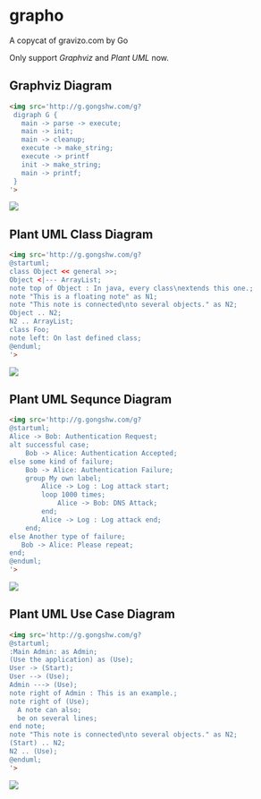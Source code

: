 # grapho
A copycat of gravizo.com by Go

Only support *Graphviz* and *Plant UML* now.

## Graphviz Diagram

```html
<img src='http://g.gongshw.com/g?
 digraph G {
   main -> parse -> execute;
   main -> init;
   main -> cleanup;
   execute -> make_string;
   execute -> printf
   init -> make_string;
   main -> printf;
 }
'>
```

<img src='http://g.gongshw.com/g?%20%20digraph%20G%20{%20%20%20%20main%20-%3E%20parse%20-%3E%20execute;%20%20%20%20main%20-%3E%20init;%20%20%20%20main%20-%3E%20cleanup;%20%20%20%20execute%20-%3E%20make_string;%20%20%20%20execute%20-%3E%20printf%20%20%20%20init%20-%3E%20make_string;%20%20%20%20main%20-%3E%20printf;%20%20}'>

## Plant UML Class Diagram

```html
<img src='http://g.gongshw.com/g?
@startuml;
class Object << general >>;
Object <|--- ArrayList;
note top of Object : In java, every class\nextends this one.;
note "This is a floating note" as N1;
note "This note is connected\nto several objects." as N2;
Object .. N2;
N2 .. ArrayList;
class Foo;
note left: On last defined class;
@enduml;
'>
```

<img src='http://g.gongshw.com/g?%20@startuml;%20class%20Object%20%3C%3C%20general%20%3E%3E;%20Object%20%3C|---%20ArrayList;%20note%20top%20of%20Object%20:%20In%20java,%20every%20class\nextends%20this%20one.;%20note%20%22This%20is%20a%20floating%20note%22%20as%20N1;%20note%20%22This%20note%20is%20connected\nto%20several%20objects.%22%20as%20N2;%20Object%20..%20N2;%20N2%20..%20ArrayList;%20class%20Foo;%20note%20left:%20On%20last%20defined%20class;%20@enduml;'>


## Plant UML Sequnce Diagram

```html
<img src='http://g.gongshw.com/g?
@startuml;
Alice -> Bob: Authentication Request;
alt successful case;
    Bob -> Alice: Authentication Accepted;
else some kind of failure;
    Bob -> Alice: Authentication Failure;
    group My own label;
    	Alice -> Log : Log attack start;
        loop 1000 times;
            Alice -> Bob: DNS Attack;
        end;
    	Alice -> Log : Log attack end;
    end;
else Another type of failure;
   Bob -> Alice: Please repeat;
end;
@enduml;
'>
```

<img src='http://g.gongshw.com/g?%20@startuml;%20Alice%20-%3E%20Bob:%20Authentication%20Request;%20alt%20successful%20case;%20Bob%20-%3E%20Alice:%20Authentication%20Accepted;%20else%20some%20kind%20of%20failure;%20Bob%20-%3E%20Alice:%20Authentication%20Failure;%20group%20My%20own%20label;%20Alice%20-%3E%20Log%20:%20Log%20attack%20start;%20loop%201000%20times;%20Alice%20-%3E%20Bob:%20DNS%20Attack;%20end;%20Alice%20-%3E%20Log%20:%20Log%20attack%20end;%20end;%20else%20Another%20type%20of%20failure;%20Bob%20-%3E%20Alice:%20Please%20repeat;%20end;%20@enduml;}'>


## Plant UML Use Case Diagram

```html
<img src='http://g.gongshw.com/g?
@startuml;
:Main Admin: as Admin;
(Use the application) as (Use);
User -> (Start);
User --> (Use);
Admin ---> (Use);
note right of Admin : This is an example.;
note right of (Use);
  A note can also;
  be on several lines;
end note;
note "This note is connected\nto several objects." as N2;
(Start) .. N2;
N2 .. (Use);
@enduml;
'>
```

<img src='http://g.gongshw.com/g?%20@startuml;%20:Main%20Admin:%20as%20Admin;%20(Use%20the%20application)%20as%20(Use);%20User%20-%3E%20(Start);%20User%20--%3E%20(Use);%20Admin%20---%3E%20(Use);%20note%20right%20of%20Admin%20:%20This%20is%20an%20example.;%20note%20right%20of%20(Use);%20A%20note%20can%20also;%20be%20on%20several%20lines;%20end%20note;%20note%20%22This%20note%20is%20connected\nto%20several%20objects.%22%20as%20N2;%20(Start)%20..%20N2;%20N2%20..%20(Use);%20@enduml'>
